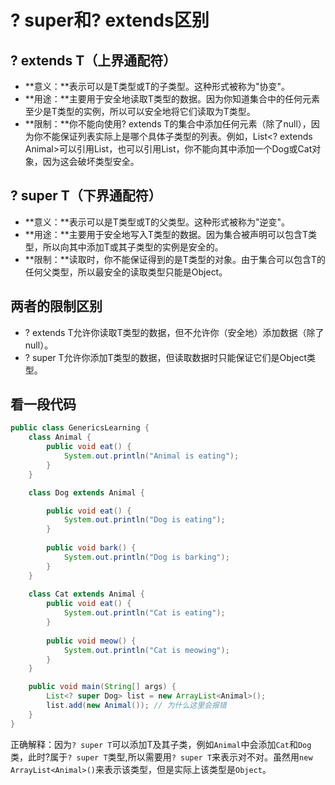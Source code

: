# ? super和? extends区别

## ? extends T（上界通配符）
- **意义：**表示可以是T类型或T的子类型。这种形式被称为"协变"。
- **用途：**主要用于安全地读取T类型的数据。因为你知道集合中的任何元素至少是T类型的实例，所以可以安全地将它们读取为T类型。
- **限制：**你不能向使用? extends T的集合中添加任何元素（除了null），因为你不能保证列表实际上是哪个具体子类型的列表。例如，List<? extends Animal>可以引用List<Dog>，也可以引用List<Cat>，你不能向其中添加一个Dog或Cat对象，因为这会破坏类型安全。

## ? super T（下界通配符）
- **意义：**表示可以是T类型或T的父类型。这种形式被称为"逆变"。
- **用途：**主要用于安全地写入T类型的数据。因为集合被声明可以包含T类型，所以向其中添加T或其子类型的实例是安全的。
- **限制：**读取时，你不能保证得到的是T类型的对象。由于集合可以包含T的任何父类型，所以最安全的读取类型只能是Object。

## 两者的限制区别
- ? extends T允许你读取T类型的数据，但不允许你（安全地）添加数据（除了null）。
- ? super T允许你添加T类型的数据，但读取数据时只能保证它们是Object类型。

## 看一段代码
```java
public class GenericsLearning {
    class Animal {
        public void eat() {
            System.out.println("Animal is eating");
        }
    }

    class Dog extends Animal {

        public void eat() {
            System.out.println("Dog is eating");
        }
        
        public void bark() {
            System.out.println("Dog is barking");
        }
    }
    
    class Cat extends Animal {
        public void eat() {
            System.out.println("Cat is eating");
        }
        
        public void meow() {
            System.out.println("Cat is meowing");
        }
    }

    public void main(String[] args) {
        List<? super Dog> list = new ArrayList<Animal>();
        list.add(new Animal()); // 为什么这里会报错
    }
}
```

正确解释：因为`? super T`可以添加T及其子类，例如`Animal`中会添加`Cat`和`Dog`类，此时?属于`? super T`类型,所以需要用`? super T`来表示对不对。虽然用`new ArrayList<Animal>()`来表示该类型，但是实际上该类型是`Object`。
